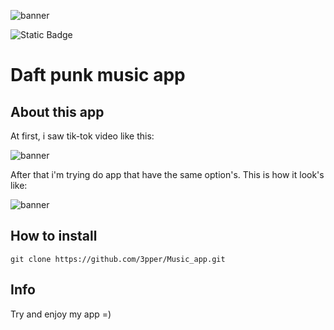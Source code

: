 ![banner](https://github.com/3pper/Music_app/blob/main/Assets/Music_App.png?raw=true)

![Static Badge](https://img.shields.io/badge/Music%20App-8A2BE2?style=plastic&logo=github&labelColor=hex)
# Daft punk music app

## About this app

At first, i saw tik-tok video like this:

![banner](https://github.com/3pper/Music_app/blob/main/Assets/ezgif.com-video-to-gif.gif?raw=true)

After that i'm trying do app that have the same option's. This is how it look's like:

![banner](https://github.com/3pper/Music_app/blob/main/Assets/IMG_1918.PNG?raw=true)

## How to install 

```
git clone https://github.com/3pper/Music_app.git
```
## Info 

Try and enjoy my app =)

